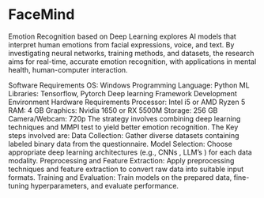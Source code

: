 # FaceMind
Emotion Recognition based on Deep Learning explores AI models that interpret human emotions from facial expressions, voice, and text. By investigating neural networks, training methods, and datasets, the research aims for real-time, accurate emotion recognition, with applications in mental health, human-computer interaction.

Software Requirements
  OS: Windows
  Programming Language: Python
  ML Libraries: Tensorflow, Pytorch
  Deep learning Framework
  Development Environment
Hardware Requirements
  Processor: Intel i5 or AMD Ryzen 5
  RAM: 4 GB 
  Graphics: Nvidia 1650 or RX 5500M
  Storage: 256 GB 
  Camera/Webcam: 720p 
The strategy involves combining deep learning techniques and MMPI test to yield better emotion recognition.
The Key steps involved are:
  Data Collection: Gather diverse datasets containing labeled binary data from the questionnaire. 
  Model Selection: Choose appropriate deep learning architectures (e.g., CNNs , LLM’s ) for each data modality.
  Preprocessing and Feature Extraction: Apply preprocessing techniques and feature extraction to convert raw data into suitable input formats.
  Training and Evaluation: Train models on the prepared data, fine-tuning hyperparameters, and evaluate performance.


